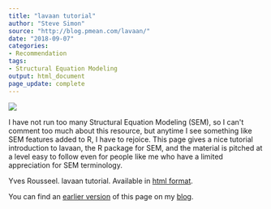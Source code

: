 ```yaml
---
title: "lavaan tutorial"
author: "Steve Simon"
source: "http://blog.pmean.com/lavaan/"
date: "2018-09-07"
categories:
- Recommendation
tags:
- Structural Equation Modeling
output: html_document
page_update: complete
---
```


![](http://www.pmean.com/new-images/18/lavaan01.png)

<!---More--->

I have not run too many Structural Equation Modeling (SEM), so I can't comment too much about this resource, but anytime I see something like SEM features added to R, I have to rejoice. This page gives a nice tutorial introduction to lavaan, the R package for SEM, and the material is pitched at a level easy to follow even for people like me who have a limited appreciation for SEM terminology.

Yves Rousseel. lavaan tutorial. Available in [html format][rou1].

You can find an [earlier version][sim1] of this page on my [blog][sim2].

[sim1]: http://blog.pmean.com/lavaan/
[sim2]: http://blog.pmean.com

[rou1]: http://lavaan.ugent.be/tutorial/index.html
